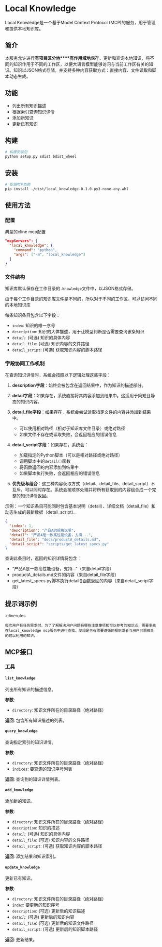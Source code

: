 # Local Knowledge

Local Knowledge是一个基于Model Context Protocol (MCP)的服务，用于管理和提供本地知识库。

## 简介

本服务允许进行**有项目区分地****有作用域地**保存、更新和查询本地知识，将不同的知识作用于不同的工作区，以便大语言模型能够访问与当前工作区有关的知识。知识以JSON格式存储，并支持多种内容获取方式：直接内容、文件读取和脚本动态生成。

## 功能

- 列出所有知识描述
- 根据索引查询知识详情
- 添加新知识
- 更新已有知识

## 构建

```bash
# 构建安装包
python setup.py sdist bdist_wheel
```

## 安装

```bash
# 安装MCP依赖
pip install ./dist/local_knowledge-0.1.0-py3-none-any.whl
```

## 使用方法

### 配置

典型的cline mcp配置

```json
"mcpServers": {
  "local_knowledge": {
    "command": "python",
    "args": ["-m", "local_knowledge"]
  }
}
```

### 文件结构

知识库默认保存在工作目录的`.knowledge`文件中，以JSON格式存储。

由于每个工作目录的知识库文件是不同的，所以对于不同的工作区，可以访问不同的本地知识库

每条知识条目包含以下字段：

- `index`: 知识的唯一序号
- `description`: 知识的大体描述，用于让模型判断是否需要查询该条知识
- `detail`: (可选) 知识的具体内容
- `detail_file`: (可选) 知识内容的文件路径
- `detail_script`: (可选) 获取知识内容的脚本路径

### 字段协同工作机制

在查询知识详情时，系统会按照以下逻辑处理这些字段：

1. **description字段**：始终会被包含在返回结果中，作为知识的描述部分。

2. **detail字段**：如果存在，系统直接将其内容添加到结果中。这适用于简短且静态的知识内容。

3. **detail_file字段**：如果存在，系统会尝试读取指定文件的内容并添加到结果中。
   - 可以使用相对路径（相对于知识库文件目录）或绝对路径
   - 如果文件不存在或读取失败，会返回相应的错误信息

4. **detail_script字段**：如果存在，系统会：
   - 加载指定的Python脚本（可以是相对路径或绝对路径）
   - 调用脚本中的`detail()`函数
   - 将函数返回的内容添加到结果中
   - 如果脚本执行失败，会返回相应的错误信息

5. **优先级与组合**：这三种内容获取方式（detail、detail_file、detail_script）不互斥，可以同时存在。系统会按顺序处理并将所有获取到的内容组合成一个完整的知识详情返回。

示例：一个知识条目可能同时包含基本说明（detail）、详细文档（detail_file）和动态生成的最新数据（detail_script）。

```json
{
  "index": 1,
  "description": "产品A的规格说明",
  "detail": "产品A是一款高性能设备，支持...",
  "detail_file": "docs/productA_details.md",
  "detail_script": "scripts/get_latest_specs.py"
}
```

查询此条目时，返回的知识详情将包含：
- "产品A是一款高性能设备，支持..."（来自detail字段）
- productA_details.md文件的内容（来自detail_file字段）
- get_latest_specs.py脚本执行detail()函数返回的内容（来自detail_script字段）


## 提示词示例
.clinerules
``` 
每次用户有任务需求时，为了了解解决用户问题有哪些注意事项和可以参考的知识点，需要率先在local_knowledge mcp服务中进行查找，发现是否有需要遵循的规则或者与用户问题相关的可以利用的知识。
```


## MCP接口

### 工具

#### `list_knowledge`

列出所有知识的描述信息。

**参数**:
- `directory`: 知识文件所在的目录路径（绝对路径）

**返回**:
包含所有知识描述的列表。

#### `query_knowledge`

查询指定索引的知识详情。

**参数**:
- `directory`: 知识文件所在的目录路径（绝对路径）
- `indices`: 要查询的知识序号列表

**返回**:
查询到的知识详情列表。

#### `add_knowledge`

添加新的知识。

**参数**:
- `directory`: 知识文件所在的目录路径（绝对路径）
- `description`: 知识的描述
- `detail`: (可选) 知识的具体内容
- `detail_file`: (可选) 知识内容的文件路径
- `detail_script`: (可选) 获取知识内容的脚本路径

**返回**:
添加结果和知识索引。

#### `update_knowledge`

更新已有知识。

**参数**:
- `directory`: 知识文件所在的目录路径（绝对路径）
- `index`: 要更新的知识序号
- `description`: (可选) 更新后的知识描述
- `detail`: (可选) 更新后的知识内容
- `detail_file`: (可选) 更新后的知识文件路径
- `detail_script`: (可选) 更新后的知识脚本路径

**返回**:
更新结果。


